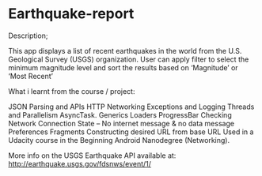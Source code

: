 # Earthquake-report

Description;

This app displays a list of recent earthquakes in the world from the U.S. Geological Survey (USGS) organization. User can apply filter to select the minimum magnitude level and sort the results based on ‘Magnitude’ or ‘Most Recent’

What i learnt from the course / project:

JSON Parsing and APIs
HTTP Networking
Exceptions and Logging
Threads and Parallelism
AsyncTask.
Generics
Loaders
ProgressBar
Checking Network Connection State – No internet message & no data message
Preferences
Fragments
Constructing desired URL from base URL
Used in a Udacity course in the Beginning Android Nanodegree (Networking).

More info on the USGS Earthquake API available at: http://earthquake.usgs.gov/fdsnws/event/1/
